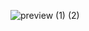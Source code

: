 ![preview (1) (2)](https://user-images.githubusercontent.com/55141193/226207711-13ed6cbe-9022-4b7c-b8bf-8b30e0ffb3fa.png)
